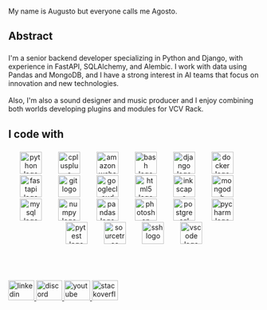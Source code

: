 
###

<p align="left">My name is Augusto but everyone calls me Agosto.</p>

###

<h2 align="left">Abstract</h2>

###

<p align="left">I'm a senior backend developer specializing in Python and Django, with experience in FastAPI, SQLAlchemy, and Alembic. I work with data using Pandas and MongoDB, and I have a strong interest in AI teams that focus on innovation and new technologies.<br><br>Also, I'm also a sound designer and music producer and I enjoy combining both worlds developing plugins and modules for VCV Rack.</p>

###

<h2 align="left">I code with</h2>

###

<div align="center">
  <img src="https://cdn.jsdelivr.net/gh/devicons/devicon/icons/python/python-original.svg" height="44" alt="python logo"  />
  <img width="25" />
  <img src="https://cdn.jsdelivr.net/gh/devicons/devicon/icons/cplusplus/cplusplus-original.svg" height="44" alt="cplusplus logo"  />
  <img width="25" />
  <img src="https://cdn.jsdelivr.net/gh/devicons/devicon/icons/amazonwebservices/amazonwebservices-line-wordmark.svg" height="44" alt="amazonwebservices logo"  />
  <img width="25" />
  <img src="https://cdn.jsdelivr.net/gh/devicons/devicon/icons/bash/bash-original.svg" height="44" alt="bash logo"  />
  <img width="25" />
  <img src="https://cdn.jsdelivr.net/gh/devicons/devicon/icons/django/django-plain.svg" height="44" alt="django logo"  />
  <img width="25" />
  <img src="https://cdn.jsdelivr.net/gh/devicons/devicon/icons/docker/docker-original.svg" height="44" alt="docker logo"  />
  <img width="25" />
  <img src="https://cdn.jsdelivr.net/gh/devicons/devicon/icons/fastapi/fastapi-original.svg" height="44" alt="fastapi logo"  />
  <img width="25" />
  <img src="https://cdn.jsdelivr.net/gh/devicons/devicon/icons/git/git-original.svg" height="44" alt="git logo"  />
  <img width="25" />
  <img src="https://cdn.jsdelivr.net/gh/devicons/devicon/icons/googlecloud/googlecloud-original.svg" height="44" alt="googlecloud logo"  />
  <img width="25" />
  <img src="https://cdn.jsdelivr.net/gh/devicons/devicon/icons/html5/html5-original.svg" height="44" alt="html5 logo"  />
  <img width="25" />
  <img src="https://cdn.jsdelivr.net/gh/devicons/devicon/icons/inkscape/inkscape-original.svg" height="44" alt="inkscape logo"  />
  <img width="25" />
  <img src="https://cdn.jsdelivr.net/gh/devicons/devicon/icons/mongodb/mongodb-original.svg" height="44" alt="mongodb logo"  />
  <img width="25" />
  <img src="https://cdn.jsdelivr.net/gh/devicons/devicon/icons/mysql/mysql-original.svg" height="44" alt="mysql logo"  />
  <img width="25" />
  <img src="https://cdn.jsdelivr.net/gh/devicons/devicon/icons/numpy/numpy-original.svg" height="44" alt="numpy logo"  />
  <img width="25" />
  <img src="https://cdn.jsdelivr.net/gh/devicons/devicon/icons/pandas/pandas-original.svg" height="44" alt="pandas logo"  />
  <img width="25" />
  <img src="https://cdn.jsdelivr.net/gh/devicons/devicon/icons/photoshop/photoshop-plain.svg" height="44" alt="photoshop logo"  />
  <img width="25" />
  <img src="https://cdn.jsdelivr.net/gh/devicons/devicon/icons/postgresql/postgresql-original.svg" height="44" alt="postgresql logo"  />
  <img width="25" />
  <img src="https://cdn.jsdelivr.net/gh/devicons/devicon/icons/pycharm/pycharm-original.svg" height="44" alt="pycharm logo"  />
  <img width="25" />
  <img src="https://cdn.jsdelivr.net/gh/devicons/devicon/icons/pytest/pytest-original.svg" height="44" alt="pytest logo"  />
  <img width="25" />
  <img src="https://cdn.jsdelivr.net/gh/devicons/devicon/icons/sourcetree/sourcetree-original.svg" height="44" alt="sourcetree logo"  />
  <img width="25" />
  <img src="https://cdn.jsdelivr.net/gh/devicons/devicon/icons/ssh/ssh-original.svg" height="44" alt="ssh logo"  />
  <img width="25" />
  <img src="https://cdn.jsdelivr.net/gh/devicons/devicon/icons/vscode/vscode-original.svg" height="44" alt="vscode logo"  />
</div>

###
<br><br>

<div align="left">
  <a href="https://www.linkedin.com/in/augustopampaluna/" target="_blank">
    <img src="https://raw.githubusercontent.com/maurodesouza/profile-readme-generator/master/src/assets/icons/social/linkedin/default.svg" width="52" height="40" alt="linkedin logo"  />
  </a>
  <a href="https://discord.com/channels/@agostosound" target="_blank">
    <img src="https://raw.githubusercontent.com/maurodesouza/profile-readme-generator/master/src/assets/icons/social/discord/default.svg" width="52" height="40" alt="discord logo"  />
  </a>
  <a href="https://www.youtube.com/@agostosound" target="_blank">
    <img src="https://raw.githubusercontent.com/maurodesouza/profile-readme-generator/master/src/assets/icons/social/youtube/default.svg" width="52" height="40" alt="youtube logo"  />
  </a>
  <a href="https://stackoverflow.com/users/29671202/augusto-pampaluna" target="_blank">
    <img src="https://raw.githubusercontent.com/maurodesouza/profile-readme-generator/master/src/assets/icons/social/stackoverflow/default.svg" width="52" height="40" alt="stackoverflow logo"  />
  </a>
</div>

###
